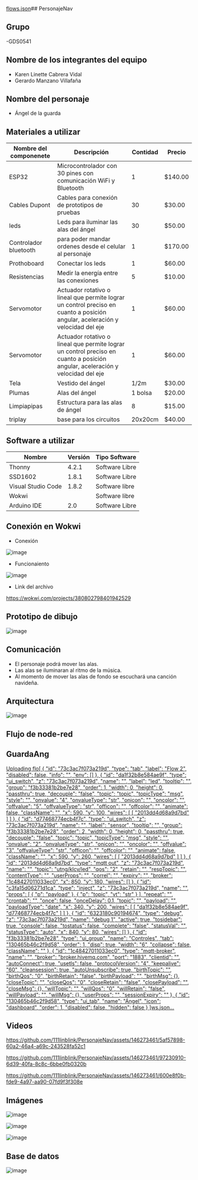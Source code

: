 [flows.json](https://github.com/111linblink/PersonajeNav/files/13573315/flows.json)## PersonajeNav
## Grupo
-GDS0541
## Nombre de los integrantes del equipo
 - Karen Linette Cabrera Vidal
 - Gerardo Manzano Villafaña
## Nombre del personaje
- Ángel de la guarda
## Materiales a utilizar
|Nombre del componenete|Descripción|Contidad|Precio|
|-|-|-|-|
|ESP32|Microcontrolador con 30 pines con comunicación WiFi y Bluetooth|1|$140.00|
|Cables Dupont|Cables para conexión de prototipos de pruebas|30|$30.00|
|leds|Leds para iluminar las alas del ángel|30|$50.00|
|Controlador bluetooth|para poder mandar ordenes desde el celular al personaje|1|$170.00|
|Prothoboard|Conectar los leds|1|$60.00|
|Resistencias|Medir la energía entre las conexiones|5|$10.00|
|Servomotor|	Actuador rotativo o lineal que permite lograr un control preciso en cuanto a posición angular, aceleración y velocidad del eje|1|$60.00|
|Servomotor|	Actuador rotativo o lineal que permite lograr un control preciso en cuanto a posición angular, aceleración y velocidad del eje|1|$60.00|
|Tela|Vestido del ángel|1/2m|$30.00|
|Plumas|Alas del ángel|1 bolsa|$20.00|
|Limpiapipas|Estructura para las alas de ángel|8|$15.00|
|triplay|base para los circuitos|20x20cm|$40.00|

## Software a utilizar
|Nombre|Versión|Tipo Software|
|-|-|-|
|Thonny|4.2.1|Software Libre|
|SSD1602|1.8.1|Software Libre|
|Visual Studio Code|1.8.2|Software libre|
|Wokwi||Software libre|
|Arduino IDE|2.0|Software Libre|

## Conexión en Wokwi

- Conexión
  
![image](https://github.com/111linblink/PersonajeNav/assets/146273461/fa24eb52-a8db-4aa2-ae7d-ad0fa4866116)

- Funcionaiento
  
![image](https://github.com/111linblink/PersonajeNav/assets/146273461/7ccb495a-255a-4172-ba7e-ce03ca4639d8)

- Link del archivo
  
https://wokwi.com/projects/380802798401942529

## Prototipo de dibujo
![image](https://github.com/111linblink/PersonajeNav/assets/146273461/0885c715-10f8-4bc3-a2d3-061ea24cf012)

## Comunicación
- El personaje podrá mover las alas.
- Las alas se iluminaran al ritmo de la música.
- Al momento de mover las alas de fondo se escuchará una canción navideña.
  
## Arquitectura
![image](https://github.com/111linblink/PersonajeNav/assets/146273461/b2a0c608-047a-4b04-8fc0-aa167deb2702)

## Flujo de node-red
## GuardaAng
[Uploading flo[
    {
        "id": "73c3ac7f073a219d",
        "type": "tab",
        "label": "Flow 2",
        "disabled": false,
        "info": "",
        "env": []
    },
    {
        "id": "da1f32b8e584ae9f",
        "type": "ui_switch",
        "z": "73c3ac7f073a219d",
        "name": "",
        "label": "led",
        "tooltip": "",
        "group": "f3b33381b2be7e28",
        "order": 1,
        "width": 0,
        "height": 0,
        "passthru": true,
        "decouple": "false",
        "topic": "topic",
        "topicType": "msg",
        "style": "",
        "onvalue": "4",
        "onvalueType": "str",
        "onicon": "",
        "oncolor": "",
        "offvalue": "5",
        "offvalueType": "str",
        "officon": "",
        "offcolor": "",
        "animate": false,
        "className": "",
        "x": 590,
        "y": 100,
        "wires": [
            [
                "2013dd4d68a9d7bd"
            ]
        ]
    },
    {
        "id": "d77468774ecb4f7c",
        "type": "ui_switch",
        "z": "73c3ac7f073a219d",
        "name": "",
        "label": "sensor",
        "tooltip": "",
        "group": "f3b33381b2be7e28",
        "order": 2,
        "width": 0,
        "height": 0,
        "passthru": true,
        "decouple": "false",
        "topic": "topic",
        "topicType": "msg",
        "style": "",
        "onvalue": "2",
        "onvalueType": "str",
        "onicon": "",
        "oncolor": "",
        "offvalue": "3",
        "offvalueType": "str",
        "officon": "",
        "offcolor": "",
        "animate": false,
        "className": "",
        "x": 590,
        "y": 260,
        "wires": [
            [
                "2013dd4d68a9d7bd"
            ]
        ]
    },
    {
        "id": "2013dd4d68a9d7bd",
        "type": "mqtt out",
        "z": "73c3ac7f073a219d",
        "name": "",
        "topic": "utng/klcv/led",
        "qos": "2",
        "retain": "",
        "respTopic": "",
        "contentType": "",
        "userProps": "",
        "correl": "",
        "expiry": "",
        "broker": "1c48427011033ec0",
        "x": 850,
        "y": 180,
        "wires": []
    },
    {
        "id": "c3fa15d06271d1ca",
        "type": "inject",
        "z": "73c3ac7f073a219d",
        "name": "",
        "props": [
            {
                "p": "payload"
            },
            {
                "p": "topic",
                "vt": "str"
            }
        ],
        "repeat": "",
        "crontab": "",
        "once": false,
        "onceDelay": 0.1,
        "topic": "",
        "payload": "",
        "payloadType": "date",
        "x": 340,
        "y": 200,
        "wires": [
            [
                "da1f32b8e584ae9f",
                "d77468774ecb4f7c"
            ]
        ]
    },
    {
        "id": "6323180c90194674",
        "type": "debug",
        "z": "73c3ac7f073a219d",
        "name": "debug 1",
        "active": true,
        "tosidebar": true,
        "console": false,
        "tostatus": false,
        "complete": "false",
        "statusVal": "",
        "statusType": "auto",
        "x": 840,
        "y": 80,
        "wires": []
    },
    {
        "id": "f3b33381b2be7e28",
        "type": "ui_group",
        "name": "Controles",
        "tab": "130465b46c2f9d58",
        "order": 1,
        "disp": true,
        "width": "6",
        "collapse": false,
        "className": ""
    },
    {
        "id": "1c48427011033ec0",
        "type": "mqtt-broker",
        "name": "",
        "broker": "broker.hivemq.com",
        "port": "1883",
        "clientid": "",
        "autoConnect": true,
        "usetls": false,
        "protocolVersion": "4",
        "keepalive": "60",
        "cleansession": true,
        "autoUnsubscribe": true,
        "birthTopic": "",
        "birthQos": "0",
        "birthRetain": "false",
        "birthPayload": "",
        "birthMsg": {},
        "closeTopic": "",
        "closeQos": "0",
        "closeRetain": "false",
        "closePayload": "",
        "closeMsg": {},
        "willTopic": "",
        "willQos": "0",
        "willRetain": "false",
        "willPayload": "",
        "willMsg": {},
        "userProps": "",
        "sessionExpiry": ""
    },
    {
        "id": "130465b46c2f9d58",
        "type": "ui_tab",
        "name": "Ángel",
        "icon": "dashboard",
        "order": 1,
        "disabled": false,
        "hidden": false
    }
]ws.json…]()

## Videos

https://github.com/111linblink/PersonajeNav/assets/146273461/5af57898-60a2-46a4-a69c-243528fa52c1


https://github.com/111linblink/PersonajeNav/assets/146273461/97230910-6d39-40fa-8c8c-6bbe0fb0320b


https://github.com/111linblink/PersonajeNav/assets/146273461/600e8f0b-fde9-4a97-aa90-07fd9f3f308e

## Imágenes

![image](https://github.com/111linblink/PersonajeNav/assets/146273461/74790b01-f522-4d35-bf64-791ce8e97415)

![image](https://github.com/111linblink/PersonajeNav/assets/146273461/0dbe1c3f-05c5-4bc1-9985-b0af6bfcd47a)

![image](https://github.com/111linblink/PersonajeNav/assets/146273461/de825764-8f4b-4803-9b0c-dff4ac4e74e7)

## Base de datos
![image](https://github.com/111linblink/PersonajeNav/assets/146273461/1cafe650-0457-4a22-994a-8425ddb07516)







